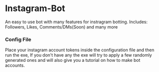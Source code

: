 # Instagram-Bot

An easy to use bot with many features for instragram botting. Includes: Followers, Likes, Comments/DMs(Soon) and many more

### Config File

Place your instagram account tokens inside the configuration file and then run the exe, If you don't have any the exe will try to apply a few randomly generated ones and will also give you a tutorial on how to make bot accounts.
